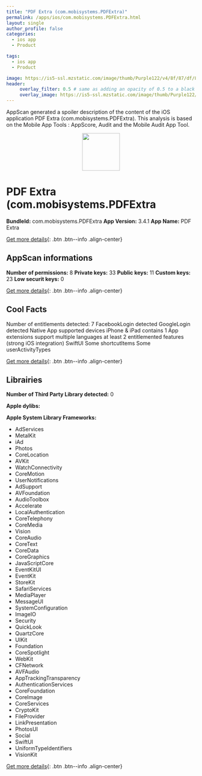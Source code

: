 ```yaml
---
title: "PDF Extra (com.mobisystems.PDFExtra)"
permalink: /apps/ios/com.mobisystems.PDFExtra.html
layout: single
author_profile: false
categories: 
  - ios app 
  - Product 

tags: 
  - ios app 
  - Product 

image: https://is5-ssl.mzstatic.com/image/thumb/Purple122/v4/8f/87/df/8f87dfc1-6e43-f12e-d8ff-60b3aed09a5f/AppIconPdfExtra-0-1x_U007emarketing-0-0-0-10-0-0-sRGB-0-85-220-0.png/512x512bb.jpg
header: 
     overlay_filter: 0.5 # same as adding an opacity of 0.5 to a black background
     overlay_image: https://is5-ssl.mzstatic.com/image/thumb/Purple122/v4/8f/87/df/8f87dfc1-6e43-f12e-d8ff-60b3aed09a5f/AppIconPdfExtra-0-1x_U007emarketing-0-0-0-10-0-0-sRGB-0-85-220-0.png/512x512bb.jpg
---
```

AppScan generated a spoiler description of the content of the iOS application PDF Extra (com.mobisystems.PDFExtra). This analysis is based on the Mobile App Tools : AppScore, Audit and the Mobile Audit App Tool.

  
  
<div style="text-align: center;"><img src="https://is5-ssl.mzstatic.com/image/thumb/Purple122/v4/8f/87/df/8f87dfc1-6e43-f12e-d8ff-60b3aed09a5f/AppIconPdfExtra-0-1x_U007emarketing-0-0-0-10-0-0-sRGB-0-85-220-0.png/512x512bb.jpg" width="100" height="100"></div>  
  
# PDF Extra (com.mobisystems.PDFExtra

**BundleId:** com.mobisystems.PDFExtra
**App Version:** 3.4.1
**App Name:** PDF Extra


[Get more details](/pricing.html){: .btn .btn--info .align-center}  
  
## AppScan informations 

**Number of permissions:** 8
**Private keys:** 33
**Public keys:** 11
**Custom keys:** 23
**Low securit keys:** 0
  
[Get more details](/pricing.html){: .btn .btn--info .align-center}

## Cool Facts

Number of entitlements detected: 7
FacebookLogin detected
GoogleLogin detected
Native App
supported devices iPhone & iPad
contains 1 App extensions
support multiple languages
at least 2 entitlemented features (strong iOS integration)
SwiftUI
Some shortcutItems 
Some userActivityTypes
  
[Get more details](/pricing.html){: .btn .btn--info .align-center}

## Librairies 
**Number of Third Party Library detected:** 0

**Apple dylibs:**


**Apple System Library Frameworks:**
- AdServices
- MetalKit
- iAd
- Photos
- CoreLocation
- AVKit
- WatchConnectivity
- CoreMotion
- UserNotifications
- AdSupport
- AVFoundation
- AudioToolbox
- Accelerate
- LocalAuthentication
- CoreTelephony
- CoreMedia
- Vision
- CoreAudio
- CoreText
- CoreData
- CoreGraphics
- JavaScriptCore
- EventKitUI
- EventKit
- StoreKit
- SafariServices
- MediaPlayer
- MessageUI
- SystemConfiguration
- ImageIO
- Security
- QuickLook
- QuartzCore
- UIKit
- Foundation
- CoreSpotlight
- WebKit
- CFNetwork
- AVFAudio
- AppTrackingTransparency
- AuthenticationServices
- CoreFoundation
- CoreImage
- CoreServices
- CryptoKit
- FileProvider
- LinkPresentation
- PhotosUI
- Social
- SwiftUI
- UniformTypeIdentifiers
- VisionKit


  
[Get more details](/pricing.html){: .btn .btn--info .align-center}

